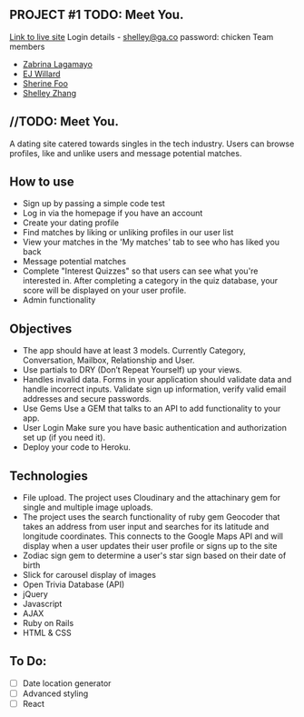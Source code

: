 ## PROJECT #1 TODO: Meet You.

[Link to live site](https://todo-meetyou.herokuapp.com/)
Login details - shelley@ga.co password: chicken
Team members
* [Zabrina Lagamayo](https://github.com/zabrinatan)
* [EJ Willard](https://github.com/ellijayne)
* [Sherine Foo](https://github.com/DreamerMay)
* [Shelley Zhang](https://github.com/shelleyyz)

## //TODO: Meet You.
A dating site catered towards singles in the tech industry. Users can browse profiles, like and unlike users and message potential matches.

## How to use
* Sign up by passing a simple code test
* Log in via the homepage if you have an account
* Create your dating profile
* Find matches by liking or unliking profiles in our user list
* View your matches in the 'My matches' tab to see who has liked you back
* Message potential matches
* Complete "Interest Quizzes" so that users can see what you're interested in. After completing a category in the quiz database, your score will be displayed on your user profile.
* Admin functionality

## Objectives
* The app should have at least 3 models. Currently Category, Conversation, Mailbox, Relationship and User.
* Use partials to DRY (Don’t Repeat Yourself) up your views.
* Handles invalid data. Forms in your application should validate data and handle incorrect inputs. Validate sign up information, verify valid email addresses and secure passwords.
* Use Gems Use a GEM that talks to an API to add functionality to your app.
* User Login Make sure you have basic authentication and authorization set up (if you need it).
* Deploy your code to Heroku.

## Technologies
* File upload. The project uses Cloudinary and the attachinary gem for single and multiple image uploads.
* The project uses the search functionality of ruby gem Geocoder that takes an address from user input and searches for its latitude and longitude coordinates. This connects to the Google Maps API and will display when a user updates their user profile or signs up to the site
* Zodiac sign gem to determine a user's star sign based on their date of birth
* Slick for carousel display of images
* Open Trivia Database (API)
* jQuery
* Javascript
* AJAX
* Ruby on Rails
* HTML & CSS

## To Do:
- [ ] Date location generator
- [ ] Advanced styling
- [ ] React

